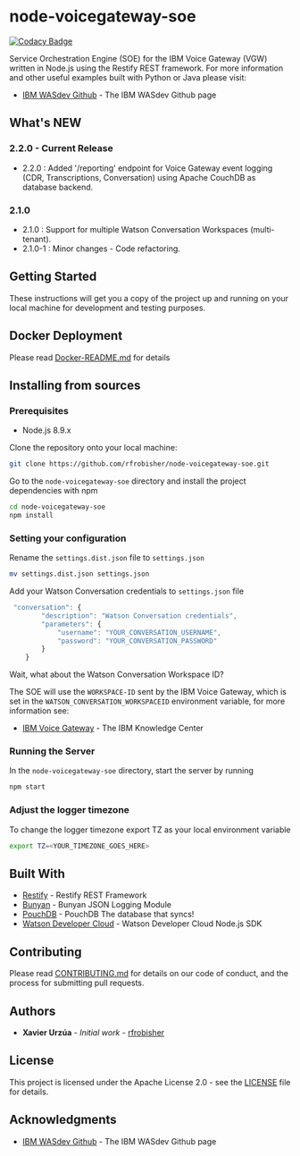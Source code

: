 # node-voicegateway-soe

[![Codacy Badge](https://api.codacy.com/project/badge/Grade/2a68a28fdb5949708d1ce9850d760783)](https://www.codacy.com/app/rfrobisher/node-voicegateway-soe?utm_source=github.com&amp;utm_medium=referral&amp;utm_content=rfrobisher/node-voicegateway-soe&amp;utm_campaign=Badge_Grade)

Service Orchestration Engine (SOE) for the IBM Voice Gateway (VGW) written in Node.js using the Restify REST framework.
For more information and other useful examples built with Python or Java please visit:

* [IBM WASdev Github](https://github.com/WASdev/sample.voice.gateway/tree/master/soe) - The IBM WASdev Github page

## What's NEW

### 2.2.0 - Current Release

* 2.2.0   : Added '/reporting' endpoint for Voice Gateway event logging (CDR, Transcriptions, Conversation) using Apache CouchDB as database backend.

### 2.1.0

* 2.1.0   : Support for multiple Watson Conversation Workspaces (multi-tenant).
* 2.1.0-1 : Minor changes - Code refactoring.

## Getting Started

These instructions will get you a copy of the project up and running on your local machine for development and testing purposes.

## Docker Deployment

Please read [Docker-README.md](doc/Docker-README.md) for details

## Installing from sources

### Prerequisites

* Node.js 8.9.x

Clone the repository onto your local machine:

```sh
git clone https://github.com/rfrobisher/node-voicegateway-soe.git
```

Go to the ```node-voicegateway-soe``` directory and install the project dependencies with npm

```sh
cd node-voicegateway-soe
npm install
```

### Setting your configuration

Rename the ```settings.dist.json``` file to ```settings.json```

```sh
mv settings.dist.json settings.json
```

Add your Watson Conversation credentials to ```settings.json``` file

```javascript
 "conversation": {
        "description": "Watson Conversation credentials",
        "parameters": {
            "username": "YOUR_CONVERSATION_USERNAME",
            "password": "YOUR_CONVERSATION_PASSWORD"
        }
    }
```

Wait, what about the Watson Conversation Workspace ID?

The SOE will use the ```WORKSPACE-ID``` sent by the IBM Voice Gateway, which is set in the ```WATSON_CONVERSATION_WORKSPACEID``` environment variable, for more information see:

* [IBM Voice Gateway](https://www.ibm.com/support/knowledgecenter/en/SS4U29/config.html) - The IBM Knowledge Center

### Running the Server

In the ```node-voicegateway-soe``` directory, start the server by running

```sh
npm start
```

### Adjust the logger timezone

To change the logger timezone export TZ as your local environment variable

```sh
export TZ=<YOUR_TIMEZONE_GOES_HERE>
```

## Built With

* [Restify](https://github.com/restify/node-restify) - Restify REST Framework
* [Bunyan](https://github.com/trentm/node-bunyan) - Bunyan JSON Logging Module
* [PouchDB](https://https://github.com/pouchdb/pouchdb) - PouchDB The database that syncs!
* [Watson Developer Cloud](https://github.com/watson-developer-cloud/node-sdk) - Watson Developer Cloud Node.js SDK

## Contributing

Please read [CONTRIBUTING.md](doc/CONTRIBUTING.md) for details on our code of conduct, and the process for submitting pull requests.

## Authors

* **Xavier Urzúa** - *Initial work* - [rfrobisher](https://github.com/rfrobisher)

## License

This project is licensed under the Apache License 2.0 - see the [LICENSE](LICENSE) file for details.

## Acknowledgments

* [IBM WASdev Github](https://github.com/WASdev/sample.voice.gateway/tree/master/soe) - The IBM WASdev Github page
